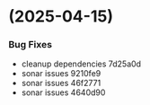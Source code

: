 #  (2025-04-15)


### Bug Fixes

* cleanup dependencies 7d25a0d
* sonar issues 9210fe9
* sonar issues 46f2771
* sonar issues 4640d90



